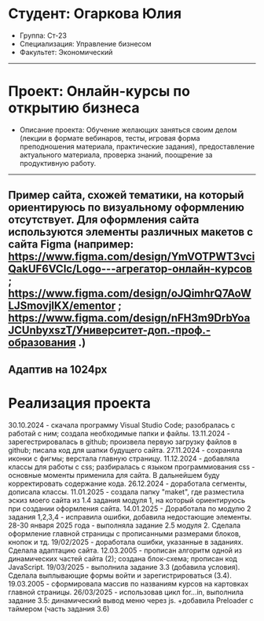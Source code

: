 # Студент: Огаркова Юлия
- Группа: Ст-23
- Специализация: Управление бизнесом
- Факультет: Экономический 
--- 
# Проект: Онлайн-курсы по открытию бизнеса
- Описание проекта: Обучение желающих заняться своим делом (лекции в формате вебинаров, тесты, игровая форма преподношения материала, практические задания), предоставление актуального материала, проверка знаний, поощрение за продуктивную работу.
---
Пример сайта, схожей тематики, на который ориентируюсь по визуальному оформлению отсутствует.
Для оформления сайта используются элементы различных макетов с сайта Figma (например: https://www.figma.com/design/YmVOTPWT3vciQakUF6VClc/Logo---агрегатор-онлайн-курсов ; 
                                                                                        https://www.figma.com/design/oJQimhrQ7AoWLJSmovjlKX/ementor ;
                                                                                        https://www.figma.com/design/nFH3m9DrbYoaJCUnbyxszT/Университет-доп.-проф.-образования .)
---
Адаптив на 1024px
---
# Реализация проекта
30.10.2024 - скачала программу Visual Studio Code; разобралась с работай с ним; создала необходимые папки и файлы.
13.11.2024 - зарегестрировалась в github; произвела первую загрузку файлов в github; писала код для шапки будущего сайта.
27.11.2024 - сохраняла иконки с фигмы; верстала главную страницу.
11.12.2024 - добавляла классы для работы с css; разбиралась с языком программиования css - основные моменты применила для сайта. В дальнейшем буду корректировать содержание кода.
26.12.2024 - доработала сегменты, дописала классы.
11.01.2025 - создала папку "maket", где разместила эскиз моего сайта из 1.4 задания модуля 1, на который ориентируюсь при создании оформления сайта. 
14.01.2025 - Доработала по модулю 2 задания 1,2,3,4 - исправила ошибки, добавила недостающие элементы.
28-30 января 2025 года - выполняла задание 2.5 модуля 2. Сделала оформление главной страницы с прописанными размерами блоков, кнопок и тд.
19/02/2025 - доработала ошибки, указанные в заданиях. Сделала адаптацию сайта.
12.03.2005 - прописан алгоритм одной из динамических частей сайта (2); создана блок-схема; прописан код JavaScript.
19/03/2025 - выполнила задание 3.3 (добавила условия). Сделала выплывающие формы войти и зарегистрироваться (3.4).
19.03.2005 - сформировала массив по названиям курсов на картовках главной страницы.
26/03/2025 -  использовав цикл for...in, выполнила задание 3.5: динамический вывод меню через js.
            +добавила Preloader с таймером (часть задания 3.6)